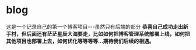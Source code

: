 # blog
这是一个记录自己的第一个博客项目---虽然只有后端的部分
**恭喜自己成功走出新手村，但后面还有茫茫星辰大海要走，比如如何把博客管理系统部署上线，如何把其他项目也部署上去，如何优化等等等等…期待我们后续的相遇。**
